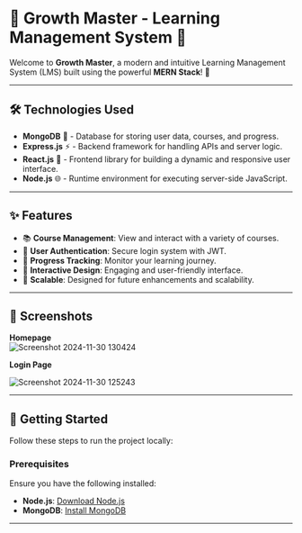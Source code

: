 # 🌟 Growth Master - Learning Management System 🌟

Welcome to **Growth Master**, a modern and intuitive Learning Management System (LMS) built using the powerful **MERN Stack**! 🚀

---

## 🛠️ Technologies Used
- **MongoDB** 🍃 - Database for storing user data, courses, and progress.
- **Express.js** ⚡ - Backend framework for handling APIs and server logic.
- **React.js** 🎨 - Frontend library for building a dynamic and responsive user interface.
- **Node.js** 🌐 - Runtime environment for executing server-side JavaScript.

---

## ✨ Features
- 📚 **Course Management**: View and interact with a variety of courses.
- 👤 **User Authentication**: Secure login system with JWT.
- 📝 **Progress Tracking**: Monitor your learning journey.
- 💬 **Interactive Design**: Engaging and user-friendly interface.
- 🚀 **Scalable**: Designed for future enhancements and scalability.

---

## 📸 Screenshots
**Homepage**  
![Screenshot 2024-11-30 130424](https://github.com/user-attachments/assets/10c5edfb-99ed-4d72-ba50-2412fd4bd5e3)


**Login Page**  

![Screenshot 2024-11-30 125243](https://github.com/user-attachments/assets/614da0f9-6f54-462b-8e9e-581a069c404f)

---

## 🚀 Getting Started

Follow these steps to run the project locally:

### Prerequisites
Ensure you have the following installed:
- **Node.js**: [Download Node.js](https://nodejs.org/)
- **MongoDB**: [Install MongoDB](https://www.mongodb.com/try/download/community)

---


